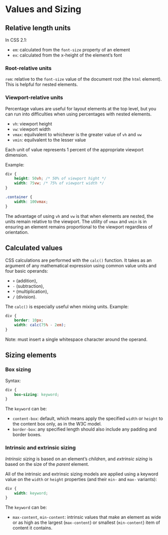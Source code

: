 # Values and Sizing

## Relative length units

In CSS 2.1:

- `em`: calculated from the `font-size` property of an element
- `ex`: calculated from the x-height of the element’s font

### Root-relative units

`rem`: relative to the `font-size` value of the document root (the `html` element). This is helpful for nested elements.

### Viewport-relative units

Percentage values are useful for layout elements at the top level, but you can run into difficulties when using percentages with nested elements.

- `vh`: viewport height
- `vw`: viewport width
- `vmax`: equilvalent to whichever is the greater value of `vh` and `vw`
- `vmin`: equilvalent to the lesser value

Each unit of value represents 1 percent of the appropriate viewport dimension.

Example:

```css
div {
    height: 50vh; /* 50% of viewport hight */
    width: 75vw; /* 75% of viewport width */
}

.container {
    width: 100vmax;
}
```

The advantage of using `vh` and `vw` is that when elements are nested, the units remain relative to the viewport. The utility of `vmax` and `vmin` is in ensuring an element remains proportional to the viewport regardless of orientation.

## Calculated values

CSS calculations are performed with the `calc()` function. It takes as an argument of any mathematical expression using common value units and four basic operands:

- `+` (addition),
- `-` (subtraction),
- `*` (multiplication),
- `/` (division).

The `calc()` is especially useful when mixing units. Example:

```css
div {
    border: 10px;
    width: calc(75% - 2em);
}
```

Note: must insert a single whitespace character around the operand.

## Sizing elements

### Box sizing

Syntax:

```css
div {
    box-sizing: keyword;
}
```

The `keyword` can be:

- `content-box`: default, which means apply the specified `width` or `height` to the content box only, as in the W3C model.
- `border-box`: any specified length should also include any padding and border boxes.

### Intrinsic and extrinsic sizing

*Intrinsic sizing* is based on an element’s *children*, and *extrinsic sizing* is based on the size of the *parent* element.

All of the intrinsic and extrinsic sizing models are applied using a keyword value on the `width` or `height` properties (and their `min-` and `max-` variants):

```css
div {
    width: keyword;
}
```

The `keyword` can be:

- `max-content`, `min-content`: intrinsic values that make an element as wide or as high as the largest (`max-content`) or smallest (`min-content`) item of content it contains.